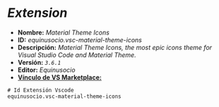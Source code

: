 <!-- Autor: Daniel Benjamin Perez Morales -->
<!-- GitHub: https://github.com/DanielBenjaminPerezMoralesDev13 -->
<!-- Gitlab: https://gitlab.com/DanielBenjaminPerezMoralesDev13 -->
<!-- Correo electrónico: danielperezdev@proton.me -->

# ***Extension***

- **Nombre:** *Material Theme Icons*
- **ID:** *equinusocio.vsc-material-theme-icons*
- **Descripción:** *Material Theme Icons, the most epic icons theme for Visual Studio Code and Material Theme.*
- **Versión:** *`3.6.1`*
- **Editor:** *Equinusocio*
- **[Vínculo de VS Marketplace:](https://marketplace.visualstudio.com/items?itemName=Equinusocio.vsc-material-theme-icons "https://marketplace.visualstudio.com/items?itemName=Equinusocio.vsc-material-theme-icons")**

```plaintext
# Id Extensión Vscode
equinusocio.vsc-material-theme-icons
```
